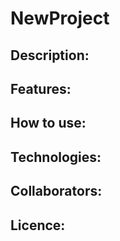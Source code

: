 # **NewProject**
## Description:
## Features:
## How to use:
## Technologies:
## Collaborators:
## Licence:

<!-- notes - will not appear in the rendered md -->